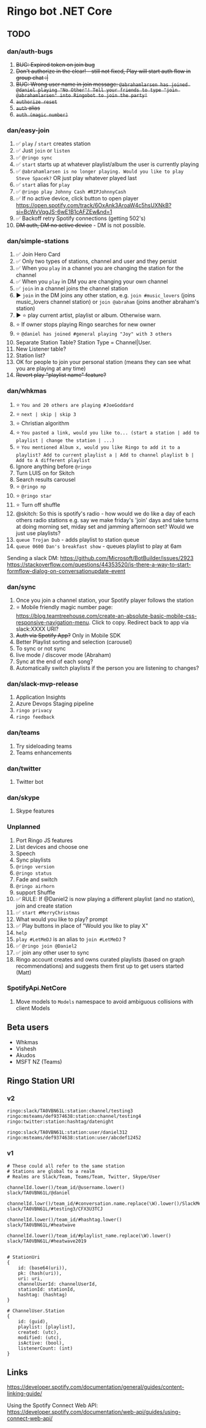 # Ringo bot .NET Core

## TODO

### dan/auth-bugs

1. ~~BUG: Expired token on join bug~~
1. ~~Don't authorize in the clear! - still not fixed, Play will start auth flow in group chat :|~~
1. ~~BUG: Wrong user name in join message: `@abrahamlarsen has joined @daniel playing "No Other"! Tell your friends to type "join @abrahamlarsen" into Ringobot to join the party!`~~
1. ~~`authorize reset`~~
1. ~~`auth` alias~~
1. ~~`auth (magic number)`~~

### dan/easy-join

1. ✅ `play` / `start` creates station 
1. ✅ Just `join` or `listen`
1. ✅ `@ringo sync`
1. ✅ `start` starts up at whatever playlist/album the user is currently playing
1. ✅ `@abrahamlarsen is no longer playing. Would you like to play Steve Spacek?` OR just play whatever
   played last
1. ✅ `start` alias for `play`
1. ✅ `@ringo play Johnny Cash #RIPJohnnyCash`
1. ✅ If no active device, click button to open player
   <https://open.spotify.com/track/6OxAnk3AroaW4c5hsUXNkB?si=BcWvVqgJS-6wE1B1cAFZEw&nd=1>
1. ✅ Backoff retry Spotify connections (getting 502's)
1. ~~DM auth, DM no active device~~ - DM is not possible.

### dan/simple-stations

1. ✅ Join Hero Card
1. ✅ Only two types of stations, channel and user and they persist
1. ✅ When you `play` in a channel you are changing the station for the channel
1. ✅ When you `play` in DM you are changing your own channel
1. ✅ `join` in a channel joins the channel station
1. ▶ `join` in the DM joins any other station, e.g. `join #music_lovers` (joins music_lovers channel
   station) or `join @abraham` (joins another abraham's station)
1. ▶ ⭐ play current artist, playlist or album. Otherwise warn.
1. ⭐ If owner stops playing Ringo searches for new owner
1. ⭐ `@daniel has joined #general playing "Joy" with 3 others`
1. Separate Station Table? Station Type = Channel|User. 
1. New Listener table?
1. Station list?
1. OK for people to join your personal station (means they can see what you are playing at any time)
1. ~~Revert play "playlist name" feature?~~

### dan/whkmas

1. ⭐ `You and 20 others are playing #JoeGoddard`
1. ⭐ `next | skip | skip 3`
1. ⭐ Christian algorithm
1. ⭐ `You pasted a link, would you like to... (start a station | add to playlist | change the station | ...)`
1. ⭐ `You mentioned Album x, would you like Ringo to add it to a playlist? Add to current playlist a | Add to channel playlist b | Add to A different playlist `
1. Ignore anything before `@ringo`
1. Turn LUIS on for Skitch
1. Search results carousel
1. ⭐ `@ringo np`
1. ⭐ `@ringo star`
1. ⭐ Turn off shuffle
1. @skitch: So this is spotify's radio - how would we do like a day of each others radio stations e.g.
   say we make friday's 'join' days  and take turns at doing morning set, miday set and jamming 
   afternoon set? Would we just use playlists?
1. `queue Trojan Dub` - adds playlist to station queue 
1. `queue 0600 Dan's breakfast show` - queues playlist to play at 6am

Sending a slack DM: <https://github.com/Microsoft/BotBuilder/issues/2923> <https://stackoverflow.com/questions/44353520/is-there-a-way-to-start-formflow-dialog-on-conversationupdate-event>

### dan/sync

1. Once you join a channel station, your Spotify player follows the station
1. ⭐ Mobile friendly magic number page: https://blog.teamtreehouse.com/create-an-absolute-basic-mobile-css-responsive-navigation-menu.
   Click to copy. Redirect back to app via slack:XXXX URI?
1. ~~Auth via Spotify App?~~ Only in Mobile SDK
1. Better Playlist sorting and selection (carousel)
1. To sync or not sync
1. live mode / discover mode (Abraham)
1. Sync at the end of each song?
1. Automatically switch playlists if the person you are listening to changes?

### dan/slack-mvp-release

1. Application Insights
1. Azure Devops Staging pipeline
1. `ringo privacy`
1. `ringo feedback`

### dan/teams

1. Try sideloading teams
1. Teams enhancements

### dan/twitter

1. Twitter bot

### dan/skype

1. Skype features

### Unplanned

1. Port Ringo JS features
1. List devices and choose one
1. Speech
1. Sync playlists
1. `@ringo version`
1. `@ringo status`
1. Fade and switch
1. `@ringo airhorn`
1. support Shuffle
1. ✅ RULE: If @Daniel2 is now playing a different playlist (and no station), join and create station
1. ✅ `start #MerryChristmas`
1. What would you like to play? prompt
1. ✅ Play buttons in place of "Would you like to play X"
1. `help`
1. `play #LetMeDJ` is an alias to `join #LetMeDJ` ?
1. ✅ `@ringo join @Daniel2`
1. ✅ join any other user to sync
1. Ringo account creates and owns curated playlists (based on graph recommendations) and suggests them
   first up to get users started (Matt)

### SpotifyApi.NetCore

1. Move models to `Models` namespace to avoid ambiguous collisions with client Models

## Beta users

* Whkmas
* Vishesh
* Akudos
* MSFT NZ (Teams)

## Ringo Station URI

### v2

    ringo:slack/TA0VBN61L:station:channel/testing3
    ringo:msteams/def9374638:station:channel/testing4
    ringo:twitter:station:hashtag/datenight

    ringo:slack/TA0VBN61L:station:user/daniel312
    ringo:msteams/def9374638:station:user/abcdef12452

### v1

    # These could all refer to the same station
    # Stations are global to a realm
    # Realms are Slack/Team, Teams/Team, Twitter, Skype/User

    channelId.lower()/team_id/@username.lower()
    slack/TA0VBN61L/@daniel

    channelId.lowr()/team_id/#conversation.name.replace(\W).lower()/SlackMessage.event.channel
    slack/TA0VBN61L/#testing3/CFX3U3TCJ

    channelId.lower()/team_id/#hashtag.lower()
    slack/TA0VBN61L/#heatwave

    channelId.lower()/team_id/#playlist_name.replace(\W).lower()
    slack/TA0VBN61L/#heatwave2019


    # StationUri
    {
        id: (base64(uri)),
        pk: (hash(uri)),
        uri: uri,
        channelUserId: channelUserId,
        stationId: stationId,
        hashtag: (hashtag)
    }

    # ChannelUser.Station
    {
        id: (guid),
        playlist: [playlist],
        created: (utc),
        modified: (utc),
        isActive: (bool),
        listenerCount: (int)
    }


## Links

<https://developer.spotify.com/documentation/general/guides/content-linking-guide/>

Using the Spotify Connect Web API: <https://developer.spotify.com/documentation/web-api/guides/using-connect-web-api/>